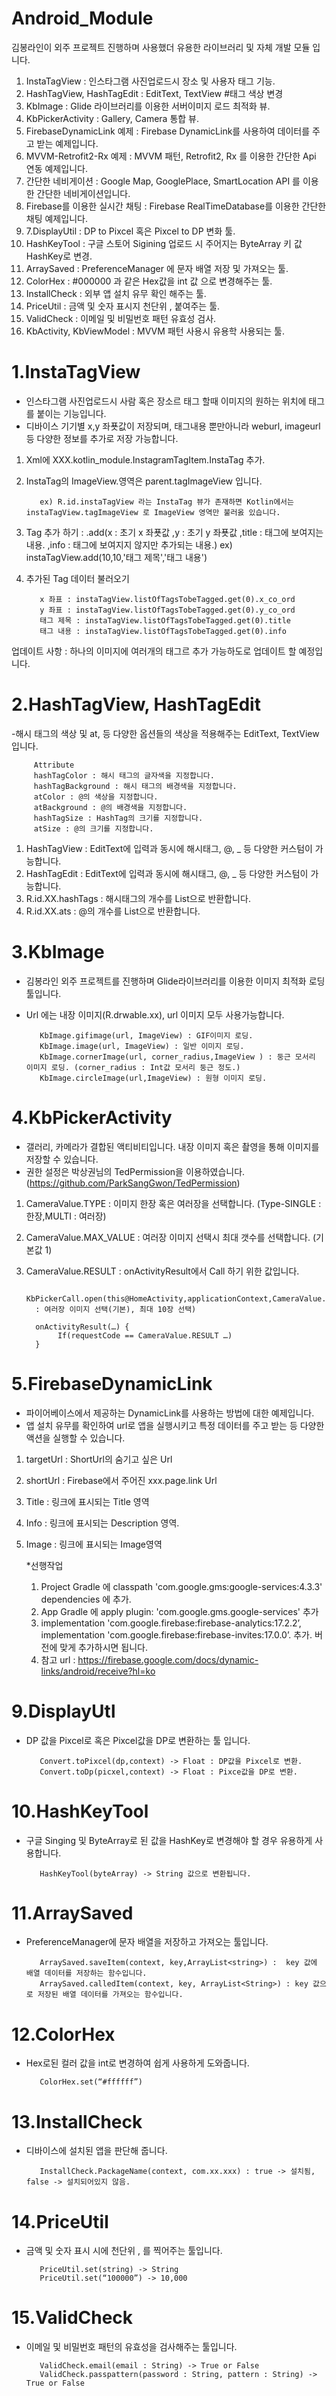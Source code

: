 # Android_Module

김봉라인이 외주 프로젝트 진행하며 사용했더 유용한 라이브러리 및 자체 개발 모듈 입니다.

1. InstaTagView : 인스타그램 사진업로드시 장소 및 사용자 태그 기능.
2. HashTagView, HashTagEdit : EditText, TextView #태그 색상 변경
3. KbImage : Glide 라이브러리를 이용한 서버이미지 로드 최적화 뷰.
4. KbPickerActivity : Gallery, Camera 통합 뷰.
5. FirebaseDynamicLink 예제 : Firebase DynamicLink를 사용하여 데이터를 주고 받는 예제입니다.
6. MVVM-Retrofit2-Rx 예제 : MVVM 패턴, Retrofit2, Rx 를 이용한 간단한 Api 연동 예제입니다.
7. 간단한 네비게이션 : Google Map, GooglePlace, SmartLocation API 를 이용한 간단한 네비게이션입니다.
8. Firebase를 이용한 실시간 채팅 : Firebase RealTimeDatabase를 이용한 간단한 채팅 예제입니다.
9. 7.DisplayUtil : DP to Pixcel 혹은 Pixcel to DP 변화 툴.
10. HashKeyTool : 구글 스토어 Sigining 업로드 시 주어지는 ByteArray 키 값 HashKey로 변경.
11. ArraySaved : PreferenceManager 에 문자 배열 저장 및 가져오는 툴. 
12. ColorHex : #000000 과 같은 Hex값을 int 값 으로 변경해주는 툴.
13. InstallCheck : 외부 앱 설치 유무 확인 해주는 툴.
14. PriceUtil : 금액 및 숫자 표시지 천단위 , 붙여주는 툴.
15. ValidCheck : 이메일 및 비밀번호 패턴 유효성 검사.
16. KbActivity, KbViewModel : MVVM 패턴 사용시 유용학 사용되는 툴.



# 1.InstaTagView
- 인스타그램 사진업로드시 사람 혹은 장소르 태그 할때 이미지의 원하는 위치에 태그를 붙이는 기능입니다.
- 디바이스 기기별 x,y 좌푯값이 저장되며, 태그내용 뿐만아니라 weburl, imageurl 등 다양한 정보를 추가로 저장 가능합니다.

1. Xml에 XXX.kotlin_module.InstagramTagItem.InstaTag 추가.
2. InstaTag의 ImageView.영역은 parent.tagImageView 입니다.

          ex) R.id.instaTagView 라는 InstaTag 뷰가 존재하면 Kotlin에서는 instaTagView.tagImageView 로 ImageView 영역만 불러옰 있습니다.

3. Tag 추가 하기 
 : .add(x : 초기 x 좌푯값 ,y : 초기 y 좌푯값 ,title : 태그에 보여지는 내용. ,info : 태그에 보여지지 않지만 추가되는 내용.) 
ex) instaTagView.add(10,10,'태그 제목','태그 내용')
4. 추가된 Tag 데이터 불러오기
       
          x 좌표 : instaTagView.listOfTagsTobeTagged.get(0).x_co_ord
          y 좌표 : instaTagView.listOfTagsTobeTagged.get(0).y_co_ord
          태그 제목 : instaTagView.listOfTagsTobeTagged.get(0).title
          태그 내용 : instaTagView.listOfTagsTobeTagged.get(0).info
 
 업데이트 사항 : 하나의 이미지에 여러개의 태그르 추가 가능하도로 업데이트 할 예정입니다.

# 2.HashTagView, HashTagEdit
-해시 태그의 색상 및 at, 등 다양한 옵션들의 색상을 적용해주는 EditText, TextView입니다.

         Attribute
         hashTagColor : 해시 태그의 글자색을 지정합니다.
         hashTagBackground : 해시 태그의 배경색을 지정합니다.
         atColor : @의 색상을 지정합니다.
         atBackground : @의 배경색을 지정합니다.
         hashTagSize : HashTag의 크기를 지정합니다.
         atSize : @의 크기를 지정합니다.

1. HashTagView : EditText에 입력과 동시에 해시태그, @, _ 등 다양한 커스텀이 가능합니다.
2. HashTagEdit : EditText에 입력과 동시에 해시태그, @, _ 등 다양한 커스텀이 가능합니다.
3. R.id.XX.hashTags : 해시태그의 개수를 List<String>으로 반환합니다.
4. R.id.XX.ats : @의 개수를 List<String>으로 반환합니다.

# 3.KbImage
- 김봉라인 외주 프로젝트를 진행하며 Glide라이브러리를 이용한 이미지 최적화 로딩툴입니다.
- Url 에는 내장 이미지(R.drwable.xx), url 이미지 모두 사용가능합니다. 

         KbImage.gifimage(url, ImageView) : GIF이미지 로딩. 
         KbImage.image(url, ImageView) : 일반 이미지 로딩.
         KbImage.cornerImage(url, corner_radius,ImageView ) : 둥근 모서리 이미지 로딩. (corner_radius : Int값 모서리 둥근 정도.)
         KbImage.circleImage(url,ImageView) : 원형 이미지 로딩.

# 4.KbPickerActivity 
- 갤러리, 카메라가 결합된 액티비티입니다. 내장 이미지 혹은 촬영을 통해 이미지를 저장할 수 있습니다.
- 권한 설정은 박상권님의 TedPermission을 이용하였습니다. (https://github.com/ParkSangGwon/TedPermission)

1. CameraValue.TYPE : 이미지 한장 혹은 여러장을 선택합니다. (Type-SINGLE : 한장,MULTI : 여러장)
2. CameraValue.MAX_VALUE : 여러장 이미지 선택시 최대 갯수를 선택합니다. (기본값 1)
3. CameraValue.RESULT : onActivityResult에서 Call 하기 위한 값입니다.

         KbPickerCall.open(this@HomeActivity,applicationContext,CameraValue.MULTI,10) 
         : 여러장 이미지 선택(기본), 최대 10장 선택)

         onActivityResult(…) {
              If(requestCode == CameraValue.RESULT …)	  
         }

# 5.FirebaseDynamicLink
- 파이어베이스에서 제공하는 DynamicLink를 사용하는 방법에 대한 예제입니다.
- 앱 설치 유무를 확인하여 url로 앱을 실행시키고 특정 데이터를 주고 받는 등 다양한 액션을 실행할 수 있습니다.

1. targetUrl : ShortUrl의 숨기고 싶은 Url
2. shortUrl : Firebase에서 주어진 xxx.page.link Url
3. Title : 링크에 표시되는 Title 영역
4. Info : 링크에 표시되는 Description 영역.
5. Image : 링크에 표시되는 Image영역

	*선행작업
	1. Project Gradle 에 classpath 'com.google.gms:google-services:4.3.3' dependencies 에 추가.
	2. App Gradle 에 apply plugin: 'com.google.gms.google-services' 추가
	3. implementation 'com.google.firebase:firebase-analytics:17.2.2’, implementation 'com.google.firebase:firebase-invites:17.0.0’. 추가. 버전에 맞게 추가하시면 됩니다.
	4. 참고 url : https://firebase.google.com/docs/dynamic-links/android/receive?hl=ko

# 9.DisplayUtl
- DP 값을 Pixcel로 혹은 Pixcel값을 DP로 변환하는 툴 입니다.

         Convert.toPixcel(dp,context) -> Float : DP값을 Pixcel로 변환.
         Convert.toDp(picxel,context) -> Float : Pixce값을 DP로 변환.

# 10.HashKeyTool
- 구글 Singing 및 ByteArray로 된 값을 HashKey로 변경해야 할 경우 유용하게 사용합니다.
 
         HashKeyTool(byteArray) -> String 값으로 변환됩니다.

# 11.ArraySaved
- PreferenceManager에 문자 배열을 저장하고 가져오는 툴입니다.

         ArraySaved.saveItem(context, key,ArrayList<string>) :  key 값에 배열 데이터를 저장하는 함수입니다.
         ArraySaved.calledItem(context, key, ArrayList<String>) : key 값으로 저장된 배열 데이터를 가져오는 함수입니다.

# 12.ColorHex
- Hex로된 컬러 값을 int로 변경하여 쉽게 사용하게 도와줍니다.

         ColorHex.set(“#ffffff”)

# 13.InstallCheck
- 디바이스에 설치된 앱을 판단해 줍니다.

         InstallCheck.PackageName(context, com.xx.xxx) : true -> 설치됨, false -> 설치되어있지 않음.

# 14.PriceUtil
- 금액 및 숫자 표시 시에 천단위 , 를 찍어주는 툴입니다.

         PriceUtil.set(string) -> String
         PriceUtil.set(“100000”) -> 10,000

# 15.ValidCheck
- 이메일 및 비밀번호 패턴의 유효성을 검사해주는 툴입니다.

         ValidCheck.email(email : String) -> True or False
         ValidCheck.passpattern(password : String, pattern : String) -> True or False
